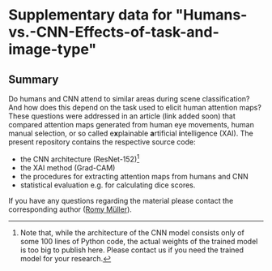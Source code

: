 # Supplementary data for "Humans-vs.-CNN-Effects-of-task-and-image-type"


## Summary

Do humans and CNN attend to similar areas during scene classification? And how does this depend on the task used to elicit human attention maps? These questions were addressed in an article (link added soon) that compared attention maps generated from human eye movements, human manual selection, or so called e**x**plainable **a**rtificial **i**ntelligence (XAI). The present repository contains the respective source code:

- the CNN architecture (ResNet-152)[^1]
- the XAI method (Grad-CAM)
- the procedures for extracting attention maps from humans and CNN
- statistical evaluation e.g. for calculating dice scores.

If you have any questions regarding the material please contact the corresponding author ([Romy Müller](https://tu-dresden.de/mn/psychologie/iaosp/applied-cognition/die-professur/team/romy-mueller?set_language=en)).

[^1]: Note that, while the architecture of the CNN model consists only of some 100 lines of Python code, the actual weights of the trained model is too big to publish here. Please contact us if you need the trained model for your research.

